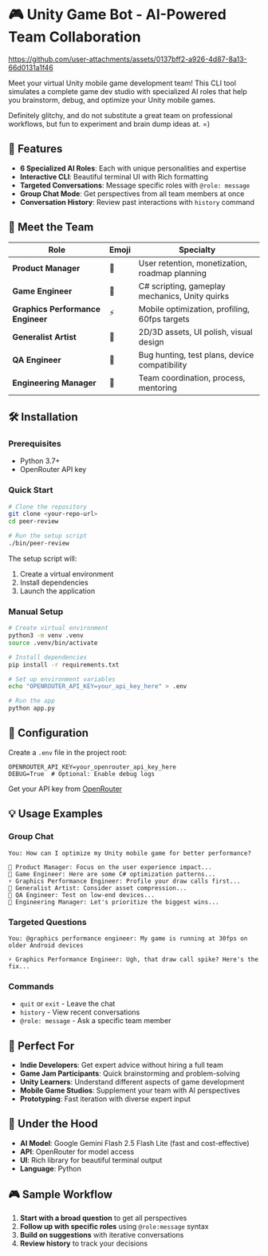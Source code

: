 # 🎮 Unity Game Bot - AI-Powered Team Collaboration



https://github.com/user-attachments/assets/0137bff2-a926-4d87-8a13-66d0131a1f46



Meet your virtual Unity mobile game development team! This CLI tool simulates a complete game dev studio with specialized AI roles that help you brainstorm, debug, and optimize your Unity mobile games.

Definitely glitchy, and do not substitute a great team on professional workflows, but fun to experiment and brain dump ideas at. =)

## 🚀 Features

- **6 Specialized AI Roles**: Each with unique personalities and expertise
- **Interactive CLI**: Beautiful terminal UI with Rich formatting
- **Targeted Conversations**: Message specific roles with `@role: message`
- **Group Chat Mode**: Get perspectives from all team members at once
- **Conversation History**: Review past interactions with `history` command

## 👥 Meet the Team

| Role | Emoji | Specialty |
|------|-------|-----------|
| **Product Manager** | 📱 | User retention, monetization, roadmap planning |
| **Game Engineer** | 🔧 | C# scripting, gameplay mechanics, Unity quirks |
| **Graphics Performance Engineer** | ⚡ | Mobile optimization, profiling, 60fps targets |
| **Generalist Artist** | 🎨 | 2D/3D assets, UI polish, visual design |
| **QA Engineer** | 🧪 | Bug hunting, test plans, device compatibility |
| **Engineering Manager** | 👥 | Team coordination, process, mentoring |

## 🛠️ Installation

### Prerequisites
- Python 3.7+
- OpenRouter API key

### Quick Start
```bash
# Clone the repository
git clone <your-repo-url>
cd peer-review

# Run the setup script
./bin/peer-review
```

The setup script will:
1. Create a virtual environment
2. Install dependencies
3. Launch the application

### Manual Setup
```bash
# Create virtual environment
python3 -m venv .venv
source .venv/bin/activate

# Install dependencies
pip install -r requirements.txt

# Set up environment variables
echo "OPENROUTER_API_KEY=your_api_key_here" > .env

# Run the app
python app.py
```

## 🔧 Configuration

Create a `.env` file in the project root:

```env
OPENROUTER_API_KEY=your_openrouter_api_key_here
DEBUG=True  # Optional: Enable debug logs
```

Get your API key from [OpenRouter](https://openrouter.ai/)

## 💡 Usage Examples

### Group Chat
```
You: How can I optimize my Unity mobile game for better performance?

📱 Product Manager: Focus on the user experience impact...
🔧 Game Engineer: Here are some C# optimization patterns...
⚡ Graphics Performance Engineer: Profile your draw calls first...
🎨 Generalist Artist: Consider asset compression...
🧪 QA Engineer: Test on low-end devices...
👥 Engineering Manager: Let's prioritize the biggest wins...
```

### Targeted Questions
```
You: @graphics performance engineer: My game is running at 30fps on older Android devices

⚡ Graphics Performance Engineer: Ugh, that draw call spike? Here's the fix...
```

### Commands
- `quit` or `exit` - Leave the chat
- `history` - View recent conversations
- `@role: message` - Ask a specific team member

## 🎯 Perfect For

- **Indie Developers**: Get expert advice without hiring a full team
- **Game Jam Participants**: Quick brainstorming and problem-solving
- **Unity Learners**: Understand different aspects of game development
- **Mobile Game Studios**: Supplement your team with AI perspectives
- **Prototyping**: Fast iteration with diverse expert input

## 🧠 Under the Hood

- **AI Model**: Google Gemini Flash 2.5 Flash Lite (fast and cost-effective)
- **API**: OpenRouter for model access
- **UI**: Rich library for beautiful terminal output
- **Language**: Python

## 🎮 Sample Workflow

1. **Start with a broad question** to get all perspectives
2. **Follow up with specific roles** using `@role:message` syntax
3. **Build on suggestions** with iterative conversations
4. **Review history** to track your decisions
